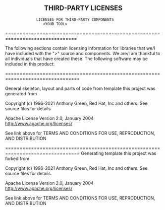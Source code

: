 <h2 align="center">THIRD-PARTY LICENSES</h2>
<!--  TODO: review and adopt the content -->

                  LICENSES FOR THIRD-PARTY COMPONENTS
                     <YOUR TOOL>

===============================================================================

The following sections contain licensing information for libraries that we/I have
included with the "<YOUR TOOL>>" source and components. 
We are/I am thankful to all individuals that have created these.
The following software may be included in this product:

================================================================================

General skeleton, layout and parts of code from template this project was generated from

Copyright (c) 1996-2021  Anthony Green, Red Hat, Inc and others.
See source files for details.

Apache License
Version 2.0, January 2004
http://www.apache.org/licenses/

See link above for TERMS AND CONDITIONS FOR USE, REPRODUCTION, AND DISTRIBUTION

================================================================================
Generating template this project was forked from

Copyright (c) 1996-2021  Anthony Green, Red Hat, Inc and others.
See source files for details.

Apache License
Version 2.0, January 2004
http://www.apache.org/licenses/

See link above for TERMS AND CONDITIONS FOR USE, REPRODUCTION, AND DISTRIBUTION